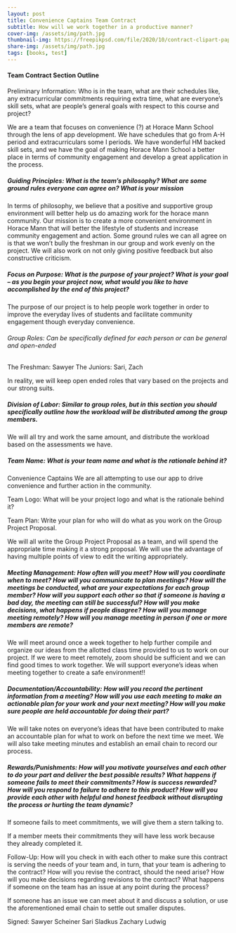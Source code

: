 ```yaml
---
layout: post
title: Convenience Captains Team Contract
subtitle: How will we work together in a productive manner?
cover-img: /assets/img/path.jpg
thumbnail-img: https://freepikpsd.com/file/2020/10/contract-clipart-paper-form-3-Free-Vector.png
share-img: /assets/img/path.jpg
tags: [books, test]
---
```


#### Team Contract Section Outline

Preliminary Information: Who is in the team, what are their schedules like, any extracurricular commitments requiring extra time, what are everyone’s skill sets, what are people’s general goals with respect to this course and project?

We are a team that focuses on convenience (?) at Horace Mann School through the lens of app development. We have schedules that go from A-H period and extracurriculars some I periods. We have wonderful HM backed skill sets, and we have the goal of making Horace Mann School a better place in terms of community engagement and develop a great application in the process.

##### Guiding Principles: What is the team’s philosophy? What are some ground rules everyone can agree on? What is your mission

In terms of philosophy, we believe that a positive and supportive group environment will better help us do amazing work for the horace mann community. Our mission is to create a more convenient environment in Horace Mann that will better the lifestyle of students and increase community engagement and action. Some ground rules we can all agree on is that we won’t bully the freshman in our group and work evenly on the project. We will also work on not only giving positive feedback but also constructive criticism.

##### Focus on Purpose: What is the purpose of your project? What is your goal – as you begin your project now, what would you like to have accomplished by the end of this project?

The purpose of our project is to help people work together in order to improve the everyday lives of students and facilitate community engagement though everyday convenience.

###### Group Roles: Can be specifically defined for each person or can be general and open-ended

The Freshman: Sawyer
The Juniors: Sari, Zach

In reality, we will keep open ended roles that vary based on the projects and our strong suits.

##### Division of Labor: Similar to group roles, but in this section you should specifically outline how the workload will be distributed among the group members.

We will all try and work the same amount, and distribute the workload based on the assessments we have. 

##### Team Name: What is your team name and what is the rationale behind it?

Convenience Captains
We are all attempting to use our app to drive convenience and further action in the community.

Team Logo:
 What will be your project logo and what is the rationale behind it?

Team Plan: Write your plan for who will do what as you work on the Group Project Proposal.

We will all write the Group Project Proposal as a team, and will spend the appropriate time making it a strong proposal. We will use the advantage of having multiple points of view to edit the writing appropriately.

##### Meeting Management: How often will you meet? How will you coordinate when to meet? How will you communicate to plan meetings? How will the meetings be conducted, what are your expectations for each group member? How will you support each other so that if someone is having a bad day, the meeting can still be successful? How will you make decisions, what happens if people disagree? How will you manage meeting remotely? How will you manage meeting in person if one or more members are remote?

We will meet around once a week together to help further compile and organize our ideas from the allotted class time provided to us to work on our project. If we were to meet remotely, zoom should be sufficient and we can find good times to work together. We will support everyone’s ideas when meeting together to create a safe environment!!

##### Documentation/Accountability: How will you record the pertinent information from a meeting? How will you use each meeting to make an actionable plan for your work and your next meeting? How will you make sure people are held accountable for doing their part?

We will take notes on everyone’s ideas that have been contributed to make an accountable plan for what to work on before the next time we meet. We will also take meeting minutes and establish an email chain to record our process.

##### Rewards/Punishments: How will you motivate yourselves and each other to do your part and deliver the best possible results? What happens if someone fails to meet their commitments? How is success rewarded? How will you respond to failure to adhere to this product? How will you provide each other with helpful and honest feedback without disrupting the process or hurting the team dynamic?

If someone fails to meet commitments, we will give them a stern talking to. 

If a member meets their commitments they will have less work because they already completed it.

Follow-Up: How will you check in with each other to make sure this contract is serving the needs of your team and, in turn, that your team is adhering to the contract? How will you revise the contract, should the need arise? How will you make decisions regarding revisions to the contract? What happens if someone on the team has an issue at any point during the process?

If someone has an issue we can meet about it and discuss a solution, or use the aforementioned email chain to settle out smaller disputes.

Signed:
Sawyer Scheiner
Sari Sladkus
Zachary Ludwig


